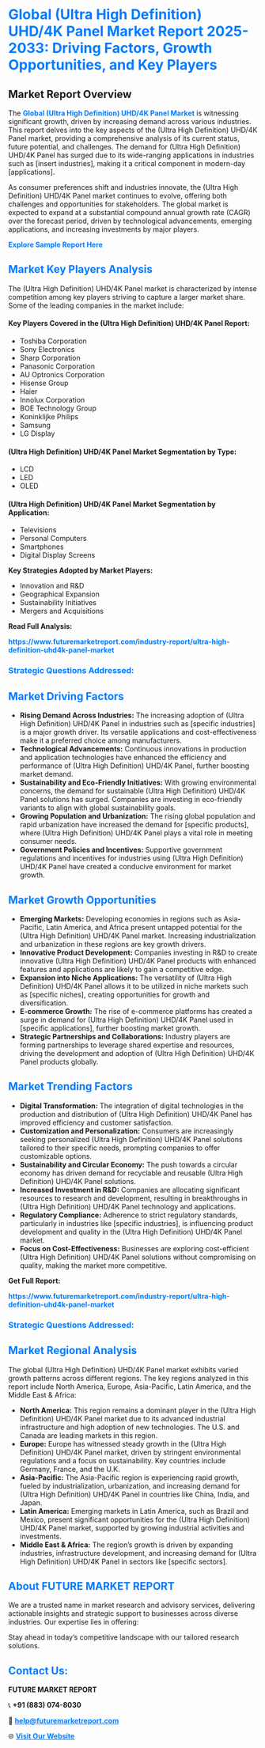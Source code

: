 <h1 style="color: #007BFF;">Global (Ultra High Definition) UHD/4K Panel Market Report 2025-2033: Driving Factors, Growth Opportunities, and Key Players</h1>

<section id="overview">
<h2>Market Report Overview</h2>
<p>The <a href="https://www.futuremarketreport.com/industry-report/ultra-high-definition-uhd4k-panel-market" style="color: #007BFF; text-decoration: none;"><strong>Global (Ultra High Definition) UHD/4K Panel Market</strong></a> is witnessing significant growth, driven by increasing demand across various industries. This report delves into the key aspects of the (Ultra High Definition) UHD/4K Panel market, providing a comprehensive analysis of its current status, future potential, and challenges. The demand for (Ultra High Definition) UHD/4K Panel has surged due to its wide-ranging applications in industries such as [insert industries], making it a critical component in modern-day [applications].</p>
<p>As consumer preferences shift and industries innovate, the (Ultra High Definition) UHD/4K Panel market continues to evolve, offering both challenges and opportunities for stakeholders. The global market is expected to expand at a substantial compound annual growth rate (CAGR) over the forecast period, driven by technological advancements, emerging applications, and increasing investments by major players.</p>
</section>

<section id="overview">
<p><a href="https://www.futuremarketreport.com/request-sample/reportId=58461" style="color: #007BFF; text-decoration: none;"><strong>Explore Sample Report Here</strong></a></p>
</section>

<section id="key-players">
<h2 style="color: #007BFF;">Market Key Players Analysis</h2>
<p>The (Ultra High Definition) UHD/4K Panel market is characterized by intense competition among key players striving to capture a larger market share. Some of the leading companies in the market include:</p>
<h4>Key Players Covered in the (Ultra High Definition) UHD/4K Panel Report:</h4>
<ul><li>Toshiba Corporation</li><li>Sony Electronics</li><li>Sharp Corporation</li><li>Panasonic Corporation</li><li>AU Optronics Corporation</li><li>Hisense Group</li><li>Haier</li><li>Innolux Corporation</li><li>BOE Technology Group</li><li>Koninklijke Philips</li><li>Samsung</li><li>LG Display</li></ul>
<h4>(Ultra High Definition) UHD/4K Panel Market Segmentation by Type:</h4>
<ul><li>LCD</li><li>LED</li><li>OLED</li></ul>

<h4>(Ultra High Definition) UHD/4K Panel Market Segmentation by Application:</h4>
<ul><li>Televisions</li><li>Personal Computers</li><li>Smartphones</li><li>Digital Display Screens</li></ul>
<p><strong>Key Strategies Adopted by Market Players:</strong></p>
<ul>
<li>Innovation and R&D</li>
<li>Geographical Expansion</li>
<li>Sustainability Initiatives</li>
<li>Mergers and Acquisitions</li>
</ul>
</section>

<section>
<p><strong>Read Full Analysis: </strong></p><a href="https://www.futuremarketreport.com/industry-report/ultra-high-definition-uhd4k-panel-market" style="color: #007BFF; text-decoration: none;"><strong>https://www.futuremarketreport.com/industry-report/ultra-high-definition-uhd4k-panel-market</strong></a>
<h3 style="color: #007BFF;">Strategic Questions Addressed:</h3>
</section>

<section id="driving-factors">
<h2 style="color: #007BFF;">Market Driving Factors</h2>
<ul>
<li><strong>Rising Demand Across Industries:</strong> The increasing adoption of (Ultra High Definition) UHD/4K Panel in industries such as [specific industries] is a major growth driver. Its versatile applications and cost-effectiveness make it a preferred choice among manufacturers.</li>
<li><strong>Technological Advancements:</strong> Continuous innovations in production and application technologies have enhanced the efficiency and performance of (Ultra High Definition) UHD/4K Panel, further boosting market demand.</li>
<li><strong>Sustainability and Eco-Friendly Initiatives:</strong> With growing environmental concerns, the demand for sustainable (Ultra High Definition) UHD/4K Panel solutions has surged. Companies are investing in eco-friendly variants to align with global sustainability goals.</li>
<li><strong>Growing Population and Urbanization:</strong> The rising global population and rapid urbanization have increased the demand for [specific products], where (Ultra High Definition) UHD/4K Panel plays a vital role in meeting consumer needs.</li>
<li><strong>Government Policies and Incentives:</strong> Supportive government regulations and incentives for industries using (Ultra High Definition) UHD/4K Panel have created a conducive environment for market growth.</li>
</ul>
</section>

<section id="growth-opportunities">
<h2 style="color: #007BFF;">Market Growth Opportunities</h2>
<ul>
<li><strong>Emerging Markets:</strong> Developing economies in regions such as Asia-Pacific, Latin America, and Africa present untapped potential for the (Ultra High Definition) UHD/4K Panel market. Increasing industrialization and urbanization in these regions are key growth drivers.</li>
<li><strong>Innovative Product Development:</strong> Companies investing in R&D to create innovative (Ultra High Definition) UHD/4K Panel products with enhanced features and applications are likely to gain a competitive edge.</li>
<li><strong>Expansion into Niche Applications:</strong> The versatility of (Ultra High Definition) UHD/4K Panel allows it to be utilized in niche markets such as [specific niches], creating opportunities for growth and diversification.</li>
<li><strong>E-commerce Growth:</strong> The rise of e-commerce platforms has created a surge in demand for (Ultra High Definition) UHD/4K Panel used in [specific applications], further boosting market growth.</li>
<li><strong>Strategic Partnerships and Collaborations:</strong> Industry players are forming partnerships to leverage shared expertise and resources, driving the development and adoption of (Ultra High Definition) UHD/4K Panel products globally.</li>
</ul>
</section>

<section id="trending-factors">
<h2 style="color: #007BFF;">Market Trending Factors</h2>
<ul>
<li><strong>Digital Transformation:</strong> The integration of digital technologies in the production and distribution of (Ultra High Definition) UHD/4K Panel has improved efficiency and customer satisfaction.</li>
<li><strong>Customization and Personalization:</strong> Consumers are increasingly seeking personalized (Ultra High Definition) UHD/4K Panel solutions tailored to their specific needs, prompting companies to offer customizable options.</li>
<li><strong>Sustainability and Circular Economy:</strong> The push towards a circular economy has driven demand for recyclable and reusable (Ultra High Definition) UHD/4K Panel solutions.</li>
<li><strong>Increased Investment in R&D:</strong> Companies are allocating significant resources to research and development, resulting in breakthroughs in (Ultra High Definition) UHD/4K Panel technology and applications.</li>
<li><strong>Regulatory Compliance:</strong> Adherence to strict regulatory standards, particularly in industries like [specific industries], is influencing product development and quality in the (Ultra High Definition) UHD/4K Panel market.</li>
<li><strong>Focus on Cost-Effectiveness:</strong> Businesses are exploring cost-efficient (Ultra High Definition) UHD/4K Panel solutions without compromising on quality, making the market more competitive.</li>
</ul>
</section>

<section>
<p><strong>Get Full Report: </strong></p><a href="https://www.futuremarketreport.com/industry-report/ultra-high-definition-uhd4k-panel-market" style="color: #007BFF; text-decoration: none;"><strong>https://www.futuremarketreport.com/industry-report/ultra-high-definition-uhd4k-panel-market</strong></a>
<h3 style="color: #007BFF;">Strategic Questions Addressed:</h3>
</section>


<section id="regional-analysis">
<h2 style="color: #007BFF;">Market Regional Analysis</h2>
<p>The global (Ultra High Definition) UHD/4K Panel market exhibits varied growth patterns across different regions. The key regions analyzed in this report include North America, Europe, Asia-Pacific, Latin America, and the Middle East & Africa:</p>
<ul>
<li><strong>North America:</strong> This region remains a dominant player in the (Ultra High Definition) UHD/4K Panel market due to its advanced industrial infrastructure and high adoption of new technologies. The U.S. and Canada are leading markets in this region.</li>
<li><strong>Europe:</strong> Europe has witnessed steady growth in the (Ultra High Definition) UHD/4K Panel market, driven by stringent environmental regulations and a focus on sustainability. Key countries include Germany, France, and the U.K.</li>
<li><strong>Asia-Pacific:</strong> The Asia-Pacific region is experiencing rapid growth, fueled by industrialization, urbanization, and increasing demand for (Ultra High Definition) UHD/4K Panel in countries like China, India, and Japan.</li>
<li><strong>Latin America:</strong> Emerging markets in Latin America, such as Brazil and Mexico, present significant opportunities for the (Ultra High Definition) UHD/4K Panel market, supported by growing industrial activities and investments.</li>
<li><strong>Middle East & Africa:</strong> The region’s growth is driven by expanding industries, infrastructure development, and increasing demand for (Ultra High Definition) UHD/4K Panel in sectors like [specific sectors].</li>
</ul>
</section>

<footer>
<h2 style="color: #007BFF;">About FUTURE MARKET REPORT</h2>
<p>We are a trusted name in market research and advisory services, delivering actionable insights and strategic support to businesses across diverse industries. Our expertise lies in offering:</p>

<p>Stay ahead in today’s competitive landscape with our tailored research solutions.</p>

<h2 style="color: #007BFF;">Contact Us:</h2>
<p><strong>FUTURE MARKET REPORT</strong></p>
<p>📞 <strong>+91 (883) 074-8030</strong></p>
<p>📧 <strong><a href="mailto:help@futuremarketreport.com" style="color: #007BFF;">help@futuremarketreport.com</a></strong></p>
<p>🌐 <strong><a href="https://www.futuremarketreport.com/" style="color: #007BFF;">Visit Our Website</a></strong></p>
</footer>